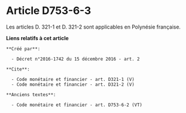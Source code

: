 # Article D753-6-3

Les articles D. 321-1 et D. 321-2 sont applicables en Polynésie française.

**Liens relatifs à cet article**

	**Créé par**:

	  - Décret n°2016-1742 du 15 décembre 2016 - art. 2

	**Cite**:

	  - Code monétaire et financier - art. D321-1 (V)
	  - Code monétaire et financier - art. D321-2 (V)

	**Anciens textes**:

	  - Code monétaire et financier - art. D753-6-2 (VT)

